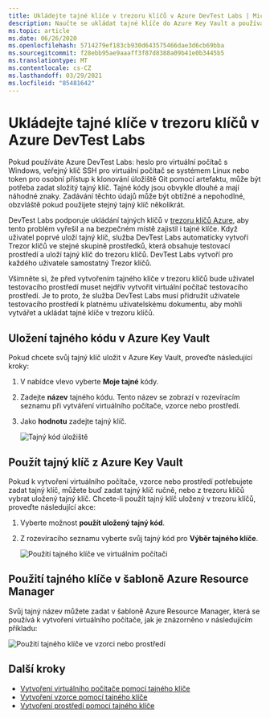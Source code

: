 ```yaml
---
title: Ukládejte tajné klíče v trezoru klíčů v Azure DevTest Labs | Microsoft Docs
description: Naučte se ukládat tajné klíče do Azure Key Vault a používat je při vytváření virtuálního počítače, vzorce nebo prostředí.
ms.topic: article
ms.date: 06/26/2020
ms.openlocfilehash: 5714279ef183cb930d643575466dae3d6cb69bba
ms.sourcegitcommit: f28ebb95ae9aaaff3f87d8388a09b41e0b3445b5
ms.translationtype: MT
ms.contentlocale: cs-CZ
ms.lasthandoff: 03/29/2021
ms.locfileid: "85481642"
---
```

# <a name="store-secrets-in-a-key-vault-in-azure-devtest-labs"></a>Ukládejte tajné klíče v trezoru klíčů v Azure DevTest Labs
Pokud používáte Azure DevTest Labs: heslo pro virtuální počítač s Windows, veřejný klíč SSH pro virtuální počítač se systémem Linux nebo token pro osobní přístup k klonování úložiště Git pomocí artefaktu, může být potřeba zadat složitý tajný klíč. Tajné kódy jsou obvykle dlouhé a mají náhodné znaky. Zadávání těchto údajů může být obtížné a nepohodlné, obzvláště pokud použijete stejný tajný klíč několikrát.

DevTest Labs podporuje ukládání tajných klíčů v [trezoru klíčů Azure](../key-vault/general/overview.md), aby tento problém vyřešil a na bezpečném místě zajistil i tajné klíče. Když uživatel poprvé uloží tajný klíč, služba DevTest Labs automaticky vytvoří Trezor klíčů ve stejné skupině prostředků, která obsahuje testovací prostředí a uloží tajný klíč do trezoru klíčů. DevTest Labs vytvoří pro každého uživatele samostatný Trezor klíčů. 

Všimněte si, že před vytvořením tajného klíče v trezoru klíčů bude uživatel testovacího prostředí muset nejdřív vytvořit virtuální počítač testovacího prostředí. Je to proto, že služba DevTest Labs musí přidružit uživatele testovacího prostředí k platnému uživatelskému dokumentu, aby mohli vytvářet a ukládat tajné klíče v trezoru klíčů. 


## <a name="save-a-secret-in-azure-key-vault"></a>Uložení tajného kódu v Azure Key Vault
Pokud chcete svůj tajný klíč uložit v Azure Key Vault, proveďte následující kroky:

1. V nabídce vlevo vyberte **Moje tajné** kódy.
2. Zadejte **název** tajného kódu. Tento název se zobrazí v rozevíracím seznamu při vytváření virtuálního počítače, vzorce nebo prostředí. 
3. Jako **hodnotu** zadejte tajný klíč.

    ![Tajný kód úložiště](media/devtest-lab-store-secrets-in-key-vault/store-secret.png)

## <a name="use-a-secret-from-azure-key-vault"></a>Použít tajný klíč z Azure Key Vault
Pokud k vytvoření virtuálního počítače, vzorce nebo prostředí potřebujete zadat tajný klíč, můžete buď zadat tajný klíč ručně, nebo z trezoru klíčů vybrat uložený tajný klíč. Chcete-li použít tajný klíč uložený v trezoru klíčů, proveďte následující akce:

1. Vyberte možnost **použít uložený tajný kód**. 
2. Z rozevíracího seznamu vyberte svůj tajný kód pro **Výběr tajného klíče**. 

    ![Použití tajného klíče ve virtuálním počítači](media/devtest-lab-store-secrets-in-key-vault/secret-store-pick-a-secret.png)

## <a name="use-a-secret-in-an-azure-resource-manager-template"></a>Použití tajného klíče v šabloně Azure Resource Manager
Svůj tajný název můžete zadat v šabloně Azure Resource Manager, která se používá k vytvoření virtuálního počítače, jak je znázorněno v následujícím příkladu:

![Použití tajného klíče ve vzorci nebo prostředí](media/devtest-lab-store-secrets-in-key-vault/secret-store-arm-template.png)

## <a name="next-steps"></a>Další kroky

- [Vytvoření virtuálního počítače pomocí tajného klíče](devtest-lab-add-vm.md) 
- [Vytvoření vzorce pomocí tajného klíče](devtest-lab-manage-formulas.md)
- [Vytvoření prostředí pomocí tajného klíče](devtest-lab-create-environment-from-arm.md)
